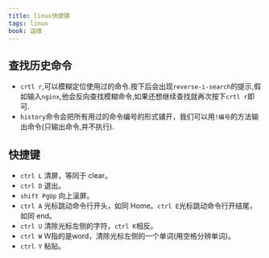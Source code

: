 ```yaml
---
title: linux快捷键
tags: linux
book: 运维
---
```


## 查找历史命令
* `crtl r`,可以模糊定位使用过的命令.按下后会出现`reverse-i-search`的提示,假如输入`nginx`,他会反向查找模糊命令,如果还想继续查找就再次按下`crtl r`即可.
* `history`命令会把所有用过的命令编号的形式铺开，我们可以用`!编号`的方法输出命令(只输出命令,并不执行).

## 快捷键
* `ctrl L` 清屏，等同于 clear。
* `ctrl D` 退出。
* `shift PgUp` 向上滚屏。
* `ctrl A` 光标跳动命令行开头，如同 Home。`ctrl E`光标跳动命令行开结尾，如同 end。
* `ctrl U` 清除光标左侧的字符，`ctrl K`相反。
* `ctrl W` W指的是word，清除光标左侧的一个单词(用空格分辨单词)。
* `ctrl Y` 粘贴。